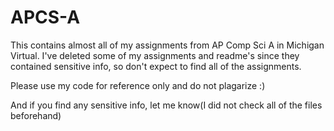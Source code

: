 # APCS-A
This contains almost all of my assignments from AP Comp Sci A in Michigan Virtual.
I've deleted some of my assignments and readme's since they contained sensitive info, so don't expect to find all of the assignments.


Please use my code for reference only and do not plagarize :)


And if you find any sensitive info, let me know(I did not check all of the files beforehand)
